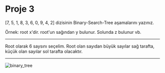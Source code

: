 # Proje 3
[7, 5, 1, 8, 3, 6, 0, 9, 4, 2] dizisinin Binary-Search-Tree aşamalarını yazınız.

Örnek: root x'dir. root'un sağından y bulunur. Solunda z bulunur vb.
***
Root olarak 6 saysını seçelim.
Root olan sayıdan büyük sayılar sağ tarafta, küçük olan sayılar sol tarafta olacaktır.
***
![binary_tree](https://user-images.githubusercontent.com/83616547/215323389-f755b6a9-0bd8-448f-acf3-21f34094372a.png)

